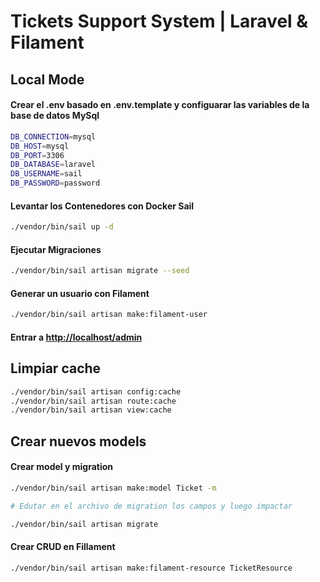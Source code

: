 # Tickets Support System | Laravel & Filament

## Local Mode

#### Crear el .env basado en .env.template y configuarar las variables de la base de datos MySql

```bash
DB_CONNECTION=mysql
DB_HOST=mysql
DB_PORT=3306
DB_DATABASE=laravel
DB_USERNAME=sail
DB_PASSWORD=password
```

#### Levantar los Contenedores con Docker Sail

```bash
./vendor/bin/sail up -d
```

#### Ejecutar Migraciones

```bash
./vendor/bin/sail artisan migrate --seed
```

#### Generar un usuario con Filament

```bash
./vendor/bin/sail artisan make:filament-user
```

#### Entrar a <http://localhost/admin>

## Limpiar cache

``` bash
./vendor/bin/sail artisan config:cache
./vendor/bin/sail artisan route:cache
./vendor/bin/sail artisan view:cache
```

## Crear nuevos models

#### Crear model y migration

```bash
./vendor/bin/sail artisan make:model Ticket -m

# Edutar en el archivo de migration los campos y luego impactar

./vendor/bin/sail artisan migrate
```

#### Crear CRUD en Fillament

```bash
./vendor/bin/sail artisan make:filament-resource TicketResource
```
